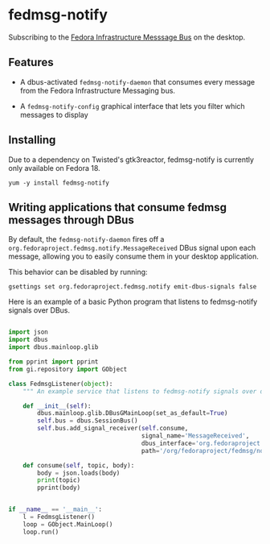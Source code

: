 fedmsg-notify
=============

Subscribing to the [Fedora Infrastructure Messsage Bus](http://fedmsg.com) on the desktop.


Features
--------

 * A dbus-activated `fedmsg-notify-daemon` that consumes every message
   from the Fedora Infrastructure Messaging bus.

 * A `fedmsg-notify-config` graphical interface that lets you filter which
   messages to display


Installing
----------

Due to a dependency on Twisted's gtk3reactor, fedmsg-notify is currently
only available on Fedora 18.

```
yum -y install fedmsg-notify
```


Writing applications that consume fedmsg messages through DBus
--------------------------------------------------------------

By default, the `fedmsg-notify-daemon` fires off a
`org.fedoraproject.fedmsg.notify.MessageReceived` DBus signal upon each
message, allowing you to easily consume them in your desktop application.

This behavior can be disabled by running:

```
gsettings set org.fedoraproject.fedmsg.notify emit-dbus-signals false
```

Here is an example of a basic Python program that listens to fedmsg-notify signals over DBus.

```python

import json
import dbus
import dbus.mainloop.glib

from pprint import pprint
from gi.repository import GObject

class FedmsgListener(object):
    """ An example service that listens to fedmsg-notify signals over dbus """

    def __init__(self):
        dbus.mainloop.glib.DBusGMainLoop(set_as_default=True)
        self.bus = dbus.SessionBus()
        self.bus.add_signal_receiver(self.consume,
                                     signal_name='MessageReceived',
                                     dbus_interface='org.fedoraproject.fedmsg.notify',
                                     path='/org/fedoraproject/fedmsg/notify')

    def consume(self, topic, body):
        body = json.loads(body)
        print(topic)
        pprint(body)


if __name__ == '__main__':
    l = FedmsgListener()
    loop = GObject.MainLoop()
    loop.run()
```
